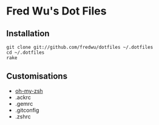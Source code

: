 # Fred Wu's Dot Files

## Installation

```shell
git clone git://github.com/fredwu/dotfiles ~/.dotfiles
cd ~/.dotfiles
rake
```
## Customisations

- [oh-my-zsh](https://github.com/robbyrussell/oh-my-zsh)
- .ackrc
- .gemrc
- .gitconfig
- .zshrc